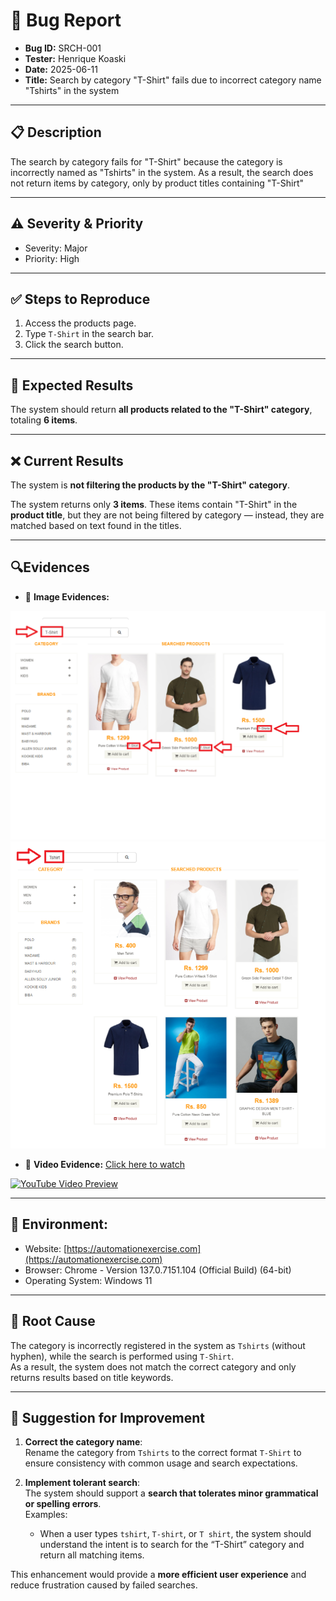 # 🐞 Bug Report

- **Bug ID:** SRCH-001    
- **Tester:** Henrique Koaski
- **Date:** 2025-06-11
- **Title:** Search by category "T-Shirt" fails due to incorrect category name "Tshirts" in the system

---

## 📋 Description
The search by category fails for "T-Shirt" because the category is incorrectly named as "Tshirts" in the system. As a result, the search does not return items by category, only by product titles containing "T-Shirt"

---

## ⚠️ Severity & Priority
- Severity: Major  
- Priority: High

---

## ✅ Steps to Reproduce
1. Access the products page.  
2. Type `T-Shirt` in the search bar.  
3. Click the search button.

---

## 🎯 Expected Results
The system should return **all products related to the "T-Shirt" category**, totaling **6 items**.

---

## ❌ Current Results
The system is **not filtering the products by the "T-Shirt" category**.

The system returns only **3 items**. These items contain "T-Shirt" in the **product title**, but they are not being filtered by category — instead, they are matched based on text found in the titles.

---

## 🔍Evidences 
- 📸 **Image Evidences:**
  
![alt text](./evidences/image-1.png)
![alt text](./evidences/image-2.png)

- 🎥 **Video Evidence:** [Click here to watch](https://www.youtube.com/watch?v=PDZRET4i6IE)

[![YouTube Video Preview](https://img.youtube.com/vi/PDZRET4i6IE/0.jpg)](https://www.youtube.com/watch?v=PDZRET4i6IE)

--- 

## 🧪 Environment:  
- Website: [https://automationexercise.com](https://automationexercise.com)  
- Browser: Chrome - Version 137.0.7151.104 (Official Build) (64-bit)
- Operating System: Windows 11 

---

## 🧠 Root Cause
The category is incorrectly registered in the system as `Tshirts` (without hyphen), while the search is performed using `T-Shirt`.  
As a result, the system does not match the correct category and only returns results based on title keywords.

---

## 🧩 Suggestion for Improvement
1. **Correct the category name**:  
   Rename the category from `Tshirts` to the correct format `T-Shirt` to ensure consistency with common usage and search expectations.

2. **Implement tolerant search**:  
   The system should support a **search that tolerates minor grammatical or spelling errors**.  
   Examples:  
   - When a user types `tshirt`, `T-shirt`, or `T shirt`, the system should understand the intent is to search for the “T-Shirt” category and return all matching items.  

This enhancement would provide a **more efficient user experience** and reduce frustration caused by failed searches.


